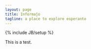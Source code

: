 ```yaml
---
layout: page
title: Informaĵo
tagline: a place to explore esperanto
---
```

{% include JB/setup %}

This is a test.
